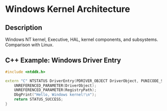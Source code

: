 # Windows Kernel Architecture

## Description
Windows NT kernel, Executive, HAL, kernel components, and subsystems. Comparison with Linux.

## C++ Example: Windows Driver Entry
```cpp
#include <ntddk.h>

extern "C" NTSTATUS DriverEntry(PDRIVER_OBJECT DriverObject, PUNICODE_STRING RegistryPath) {
    UNREFERENCED_PARAMETER(DriverObject);
    UNREFERENCED_PARAMETER(RegistryPath);
    DbgPrint("Hello, Windows kernel!\n");
    return STATUS_SUCCESS;
}
```
